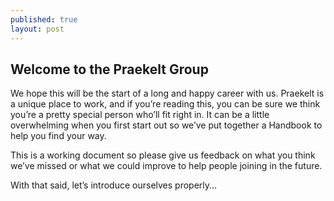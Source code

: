 ```yaml
---
published: true
layout: post
---
```



## Welcome to the Praekelt Group

We hope this will be the start of a long and happy career with us.  Praekelt is a unique place to work, and if you’re reading this, you can be sure we think you’re a pretty special person who’ll fit right in. It can be a little overwhelming when you first start out so we’ve put together a Handbook to help you find your way.  

This is a working document so please give us feedback on what you think we’ve missed or what we could improve to help people joining in the future. 

With that said, let’s introduce ourselves properly...
